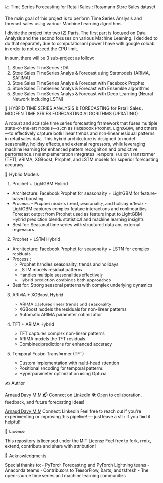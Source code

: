 📈 Time Series Forecasting for Retail Sales : Rossmann Store Sales dataset

The main goal of this project is to perform Time Series Analysis and forecast sales using various Machine Learning algorithms.

I divide the project into two (2) Parts. The first part is focused on Data Analysis and the second focuses on various Machine Learning.
I decided to do that separately due to computationanl power I have with google coloab in order to not exceed the GPU limit.

in sum, there will be 3 sub-project as follow:
   1. Store Sales TimeSeries EDA
   2. Store Sales TimeSeries Analys & Forecast using Statmodels (ARIMA, SARIMA)
   3. Store Sales TimeSeries Analys & Forecast with Facebook Prophet
   4. Store Sales TimeSeries Analys & Forecast with Ensemble algorithms
   5. Store Sales TimeSeries Analys & Forecast with Deep Learning (Neural Network including LSTM)

🚀 HYBRID TIME SERIES ANALYSIS & FORECASTING for Retail Sales / MODERN TIME SERIES FORECASTING ALGORITHMS (UPDATING)

A robust and scalable time series forecasting framework that fuses multiple state-of-the-art models—such as Facebook Prophet, LightGBM, and others—to effectively capture both linear trends and non-linear residual patterns in retail sales data. This hybrid architecture is designed to model seasonality, holiday effects, and external regressors, while leveraging machine learning for enhanced pattern recognition and predictive performance.This implementation integrates Temporal Fusion Transformer (TFT), ARIMA, XGBoost, Prophet, and LSTM models for superior forecasting accuracy.

🎯 Hybrid Models

1. Prophet + LightGBM Hybrid
  - Architecture: Facebook Prophet for seasonality + LightGBM for feature-based boosting
  - Process:
        - Prophet models trend, seasonality, and holiday effects
        - LightGBM captures complex feature interactions and nonlinearities
        - Forecast output from Prophet used as feature input to LightGBM
        - Hybrid prediction blends statistical and machine learning insights
 - Best for: Seasonal time series with structured data and external regressors

2. Prophet + LSTM Hybrid
  - Architecture: Facebook Prophet for seasonality + LSTM for complex residuals
  - Process :
    - Prophet handles seasonality, trends and holidays
    - LSTM models residual patterns
    - Handles multiple seasonalities effectively
    - Hybrid prediction combines both approaches
 - Best for: Strong seasonal patterns with complex underlying dynamics
   
3. ARIMA + XGBoost Hybrid
   - ARIMA captures linear trends and seasonality
   - XGBoost models the residuals for non-linear patterns
   - Automatic ARIMA parameter optimization
   
4. TFT + ARIMA Hybrid
   - TFT captures complex non-linear patterns
   - ARIMA models the TFT residuals
   - Combined predictions for enhanced accuracy

5. Temporal Fusion Transformer (TFT)
   - Custom implementation with multi-head attention
   - Positional encoding for temporal patterns
   - Hyperparameter optimization using Optuna
   
✍️ Author

Arnaud Davy M.M 📬  Connect on Linkedln 🛠️ Open to collaboration, feedback, and future forecasting ideas!

[Arnaud Davy M.M](https://www.linkedin.com/in/arnauddavy-mm) Connect: Linkedln Feel free to reach out if you're experimenting or improving this pipeline! — just leave a star if you find it helpful!

📝 License

This repository is licensed under the MIT License Feel free to fork, renix, extend, contribute and share with attribution!

🙏 Acknowledgments

Special thanks to:
    - PyTorch Forecasting and PyTorch Lightning teams
    - Anaconda teams
    - Contributors to TensorFlow, Darts, and tsfresh
    - The open-source time series and machine learning communities
